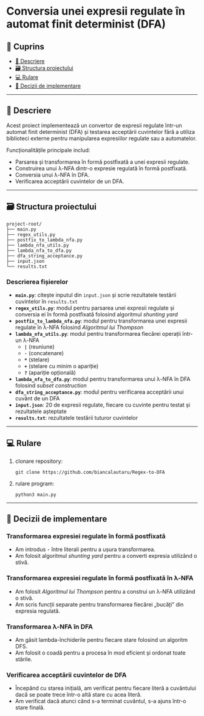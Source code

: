 # Conversia unei expresii regulate în automat finit determinist (DFA)

## 📖 Cuprins

- [📝 Descriere](#-descriere)
- [🗃️ Structura proiectului](#️-structura-proiectului)
- [💻 Rulare](#-rulare)
- [🤔 Decizii de implementare](#-decizii-de-implementare)

---

## 📝 Descriere

Acest proiect implementează un convertor de expresii regulate într-un automat finit determinist (DFA) și testarea acceptării cuvintelor fără a utiliza biblioteci externe pentru manipularea expresiilor regulate sau a automatelor.

Funcționalitățile principale includ:

- Parsarea și transformarea în formă postfixată a unei expresii regulate.
- Construirea unui λ-NFA dintr-o expresie regulată în formă postfixată.
- Conversia unui λ-NFA în DFA.
- Verificarea acceptării cuvintelor de un DFA.

---

## 🗃️ Structura proiectului

```
project-root/
├── main.py
├── regex_utils.py
├── postfix_to_lambda_nfa.py
├── lambda_nfa_utils.py
├── lambda_nfa_to_dfa.py
├── dfa_string_acceptance.py
├── input.json
└── results.txt
```

### Descrierea fișierelor

- **`main.py`**: citește inputul din `input.json` și scrie rezultatele testării cuvintelor în `results.txt`
- **`regex_utils.py`**: modul pentru parsarea unei expresii regulate și conversia ei în formă postfixată folosind algoritmul *shunting yard*
- **`postfix_to_lambda_nfa.py`**: modul pentru transformarea unei expresii regulate în λ-NFA folosind *Algoritmul lui Thompson*
- **`lambda_nfa_utils.py`**: modul pentru transformarea fiecărei operații într-un λ-NFA
   - **`|`** (reuniune)
   - **`·`** (concatenare)
   - **`*`** (stelare)
   - **`+`** (stelare cu minim o apariție)
   - **`?`** (apariție opțională)
- **`lambda_nfa_to_dfa.py`**: modul pentru transformarea unui λ-NFA în DFA folosind *subset construction*
- **`dfa_string_acceptance.py`**: modul pentru verificarea acceptării unui cuvânt de un DFA
- **`input.json`**: 20 de expresii regulate, fiecare cu cuvinte pentru testat și rezultatele așteptate
- **`results.txt`**: rezultatele testării tuturor cuvintelor

---

## 💻 Rulare

1. clonare repository:
   ```
   git clone https://github.com/biancalautaru/Regex-to-DFA
   ```
2. rulare program:
   ```
   python3 main.py
   ```

---

## 🤔 Decizii de implementare

### Transformarea expresiei regulate în formă postfixată

- Am introdus **`·`** între literali pentru a ușura transformarea.
- Am folosit algoritmul *shunting yard* pentru a converti expresia utilizând o stivă.

### Transformarea expresiei regulate în formă postfixată în λ-NFA

- Am folosit *Algoritmul lui Thompson* pentru a construi un λ-NFA utilizând o stivă.
- Am scris funcții separate pentru transformarea fiecărei „bucăți” din expresia regulată.

### Transformarea λ-NFA în DFA

- Am găsit lambda-închiderile pentru fiecare stare folosind un algoritm DFS. 
- Am folosit o coadă pentru a procesa în mod eficient și ordonat toate stările.

### Verificarea acceptării cuvintelor de DFA

- Începând cu starea inițială, am verificat pentru fiecare literă a cuvântului dacă se poate trece într-o altă stare cu acea literă.
- Am verificat dacă atunci când s-a terminat cuvântul, s-a ajuns într-o stare finală.
